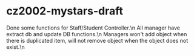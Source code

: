 # cz2002-mystars-draft
 Done some functions for Staff/Student Controller.\n
 All manager have extract db and update DB functions.\n
 Managers won't add object when there is duplicated item, will not remove object when the object does not exist.\n
